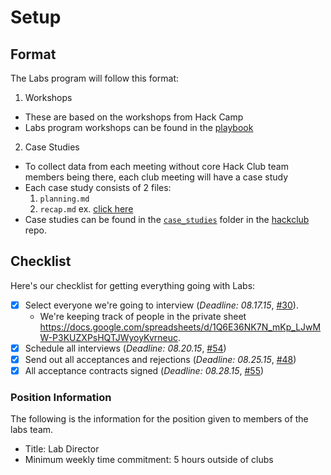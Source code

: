 # Setup

## Format

The Labs program will follow this format:

1. Workshops
  - These are based on the workshops from Hack Camp
  - Labs program workshops can be found in the
    [playbook](https://github.com/hackclub/hackclub/tree/master/playbook/workshops)
2. Case Studies
  - To collect data from each meeting without core Hack Club team members being
    there, each club meeting will have a case study
  - Each case study consists of 2 files:
    1. `planning.md`
    2. `recap.md` ex.
       [click here](https://github.com/hackclub/hackclub/blob/master/case_studies/cherry_hill_high_school_east/2015-09-05_first_meeting/recap.md)
  - Case studies can be found in the
    [`case_studies`](https://github.com/hackclub/hackclub/tree/master/case_studies)
    folder in the [hackclub](https://github.com/hackclub/hackclub) repo.

## Checklist

Here's our checklist for getting everything going with Labs:

- [x] Select everyone we're going to interview (_Deadline: 08.17.15_,
  [#30](https://github.com/hackclub/hackclub/issues/30)).
  - We're keeping track of people in the private sheet
    https://docs.google.com/spreadsheets/d/1Q6E36NK7N_mKp_LJwMW-P3KUZXPsHQTJWyoyKvrneuc.
- [x] Schedule all interviews (_Deadline: 08.20.15_,
  [#54](https://github.com/hackclub/hackclub/issues/31))
- [x] Send out all acceptances and rejections (_Deadline: 08.25.15_,
  [#48](https://github.com/hackclub/hackclub/issues/48))
- [x] All acceptance contracts signed (_Deadline: 08.28.15_,
  [#55](https://github.com/hackclub/hackclub/issues/55))

### Position Information

The following is the information for the position given to members of the labs
team.

- Title: Lab Director
- Minimum weekly time commitment: 5 hours outside of clubs
